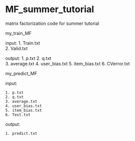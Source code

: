 MF_summer_tutorial
==================

matrix factorization code for summer tutorial


my_train_MF

input:
     1. Train.txt<br> 2. Valid.txt <br>

output:
     1. p.txt
	 2. q.txt  
	 3. average.txt
	 4. user_bias.txt
	 5. item_bias.txt
	 6. CVerror.txt

my_predict_MF

input:

	1. p.txt  
	2. q.txt 
	3. average.txt
	4. user_bias.txt
	5. item_bias.txt
	6. Test.txt
output: 
	
	1. predict.txt
